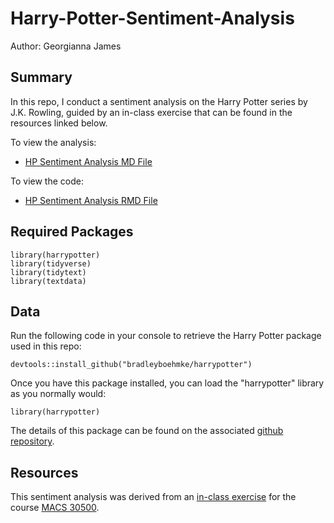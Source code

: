 # Harry-Potter-Sentiment-Analysis

Author: Georgianna James

## Summary

In this repo, I conduct a sentiment analysis on the Harry Potter series by J.K. Rowling, guided by an in-class exercise that can be found in the resources linked below. 

To view the analysis:

* [HP Sentiment Analysis MD File](./hp_sentiment_analysis.md)

To view the code:

* [HP Sentiment Analysis RMD File](hp_sentiment_analysis.Rmd)

## Required Packages

```
library(harrypotter)
library(tidyverse)
library(tidytext)
library(textdata)
```

## Data

Run the following code in your console to retrieve the Harry Potter package used in this repo:

```devtools::install_github("bradleyboehmke/harrypotter")```

Once you have this package installed, you can load the "harrypotter" library as you normally would:

```library(harrypotter)```

The details of this package can be found on the associated [github repository](https://github.com/bradleyboehmke/harrypotter). 

## Resources

This sentiment analysis was derived from an [in-class exercise](https://cfss.uchicago.edu/notes/harry-potter-exercise/) for the course [MACS 30500](https://cfss.uchicago.edu/). 